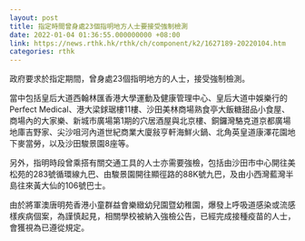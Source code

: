 ```yaml
---
layout: post
title: 指定時間曾身處23個指明地方人士要接受強制檢測
date: 2022-01-04 01:36:55.000000000 +08:00
link: https://news.rthk.hk/rthk/ch/component/k2/1627189-20220104.htm
categories: rthk
---
```


政府要求於指定期間，曾身處23個指明地方的人士，接受強制檢測。

當中包括皇后大道西翰林匯香港大學運動及健康管理中心、皇后大道中娛樂行的Perfect Medical、港大梁銶琚樓11樓、沙田美林商場熟食亭大飯糖甜品小食屋、商場內的大家樂、新城市廣場第1期的穴居酒屋與北京樓、銅鑼灣駱克道京都廣場地庫吉野家、尖沙咀河內道世紀商業大廈敍亨軒海鮮火鍋、北角英皇道康澤花園地下麥當勞，以及沙田駿景園8座等。

另外，指明時段曾乘搭有關交通工具的人士亦需要強檢，包括由沙田市中心開往美松苑的283號循環線九巴、由駿景園開往顯徑路的88K號九巴，及由小西灣藍灣半島往來黃大仙的106號巴士。

由於將軍澳唐明苑香港小童群益會樂緻幼兒園暨幼稚園，爆發上呼吸道感染或流感樣疾病個案，為謹慎起見，相關學校被納入強檢公告，已經完成接種疫苗的人士，會獲視為已遵從規定。
